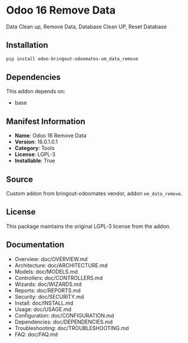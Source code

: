 # Odoo 16 Remove Data

Data Clean up, Remove Data, Database Clean UP, Reset Database

## Installation

```bash
pip install odoo-bringout-odoomates-om_data_remove
```

## Dependencies

This addon depends on:
- base

## Manifest Information

- **Name**: Odoo 16 Remove Data
- **Version**: 16.0.1.0.1
- **Category**: Tools
- **License**: LGPL-3
- **Installable**: True

## Source

Custom addon from bringout-odoomates vendor, addon `om_data_remove`.

## License

This package maintains the original LGPL-3 license from the addon.

## Documentation

- Overview: doc/OVERVIEW.md
- Architecture: doc/ARCHITECTURE.md
- Models: doc/MODELS.md
- Controllers: doc/CONTROLLERS.md
- Wizards: doc/WIZARDS.md
- Reports: doc/REPORTS.md
- Security: doc/SECURITY.md
- Install: doc/INSTALL.md
- Usage: doc/USAGE.md
- Configuration: doc/CONFIGURATION.md
- Dependencies: doc/DEPENDENCIES.md
- Troubleshooting: doc/TROUBLESHOOTING.md
- FAQ: doc/FAQ.md
